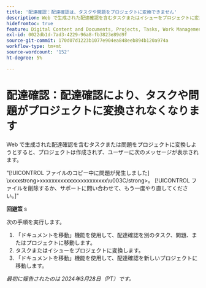 ```yaml
---
title: '配達確認：配達確認は、タスクや問題をプロジェクトに変換できません'
description: Web で生成された配達確認を含むタスクまたはイシューをプロジェクトに変換しようとすると、プロジェクトは作成されず、ユーザーにメッセージが表示されます。 回避策はあります。
hidefromtoc: true
feature: Digital Content and Documents, Projects, Tasks, Work Management
exl-id: 0022db1d-7ad3-4229-96a8-fb3823e89d9f
source-git-commit: 170d07d1223b1077e904ea848eeb894b120a974a
workflow-type: tm+mt
source-wordcount: '152'
ht-degree: 5%

---
```


# 配達確認：配達確認により、タスクや問題がプロジェクトに変換されなくなります

Web で生成された配達確認を含むタスクまたは問題をプロジェクトに変換しようとすると、プロジェクトは作成されず、ユーザーに次のメッセージが表示されます。

&quot;[!UICONTROL ファイルのコピー中に問題が発生しました] \xxxxstrong>xxxxxxxxxxxxxxxxxxxxxxx\u003C\/strong>。 [!UICONTROL ファイルを削除するか、サポートに問い合わせて、もう一度やり直してください。]&quot;

**回避策** s

次の手順を実行します。

1. 「ドキュメントを移動」機能を使用して、配達確認を別のタスク、問題、またはプロジェクトに移動します。
2. タスクまたはイシューをプロジェクトに変換します。
3. 「ドキュメントを移動」機能を使用して、配達確認を新しいプロジェクトに移動します。

_最初に報告されたのは 2024年3月28日（PT）です。_

